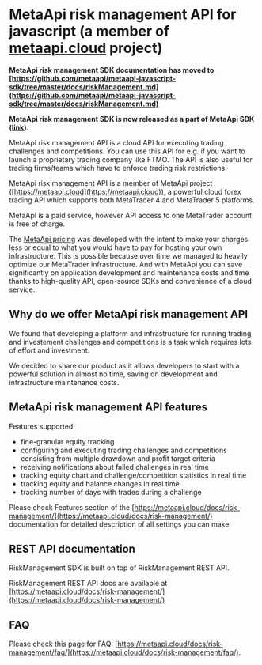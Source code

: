 # MetaApi risk management API for javascript (a member of [metaapi.cloud](https://metaapi.cloud) project)

**MetaApi risk management SDK documentation has moved to [https://github.com/metaapi/metaapi-javascript-sdk/tree/master/docs/riskManagement.md](https://github.com/metaapi/metaapi-javascript-sdk/tree/master/docs/riskManagement.md)**

**MetaApi risk management SDK is now released as a part of MetaApi SDK ([link](https://github.com/metaapi/metaapi-javascript-sdk/)).**

MetaApi risk management API is a cloud API for executing trading challenges and competitions. You can use this API for e.g. if you want to launch a proprietary trading company like FTMO. The API is also useful for trading firms/teams which have to enforce trading risk restrictions.

MetaApi risk management API is a member of MetaApi project ([https://metaapi.cloud](https://metaapi.cloud)), a powerful cloud forex trading API which supports both MetaTrader 4 and MetaTrader 5 platforms.

MetaApi is a paid service, however API access to one MetaTrader account is free of charge.

The [MetaApi pricing](https://metaapi.cloud/#pricing) was developed with the intent to make your charges less or equal to what you would have to pay for hosting your own infrastructure. This is possible because over time we managed to heavily optimize
our MetaTrader infrastructure. And with MetaApi you can save significantly on application development and
maintenance costs and time thanks to high-quality API, open-source SDKs and convenience of a cloud service.

## Why do we offer MetaApi risk management API

We found that developing a platform and infrastructure for running trading and investement challenges and competitions is a task which requires lots of effort and investment.

We decided to share our product as it allows developers to start with a powerful solution in almost no time, saving on development and infrastructure maintenance costs.

## MetaApi risk management API features

Features supported:

- fine-granular equity tracking
- configuring and executing trading challenges and competitions consisting from multiple drawdown and profit target criteria
- receiving notifications about failed challenges in real time
- tracking equity chart and challenge/competition statistics in real time
- tracking equity and balance changes in real time
- tracking number of days with trades during a challenge

Please check Features section of the [https://metaapi.cloud/docs/risk-management/](https://metaapi.cloud/docs/risk-management/) documentation for detailed description of all settings you can make

## REST API documentation
RiskManagement SDK is built on top of RiskManagement REST API.

RiskManagement REST API docs are available at [https://metaapi.cloud/docs/risk-management/](https://metaapi.cloud/docs/risk-management/)

## FAQ
Please check this page for FAQ: [https://metaapi.cloud/docs/risk-management/faq/](https://metaapi.cloud/docs/risk-management/faq/).
